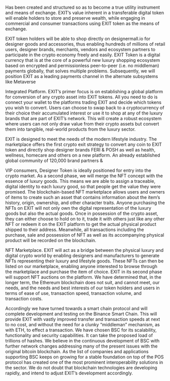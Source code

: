 Has been created and structured so as to become a
true utility instrument and means of exchange. EXIT’s value inherent
in a transferable digital token will enable holders to store and
preserve wealth, while engaging in commercial and consumer
transactions using EXIT token as the means of exchange.

EXIT token holders will be able to shop directly on designermall.io for
designer goods and accessories, thus enabling hundreds of millions
of retail users, designer brands, merchants, vendors and ecosystem
partners to participate in the crypto economy freely and easily.
EXIT Token is a digital currency that is at the
core of a powerful new luxury shopping
ecosystem based on encrypted and
permissionless peer-to-peer (i.e. no middleman)
payments globally, that solves multiple
problems. Subsequently, we will position EXIT
as a leading payments channel in the alternate
subsystems like Metaverse

Integrated Platform.
EXIT’s primer focus is on establishing a global platform for
conversion of any crypto asset into EXIT tokens. All you need to do
is connect your wallet to the platforms trading EXIT and decide
which tokens you wish to convert.
Users can choose to swap back to a cryptocurrency of their choice
their accumulated interest or use it to shop at any of the luxury
brands that are part of EXIT’s network. This will create a robust
ecosystem where users can not only draw value from their crypto
assets but convert them into tangible, real-world products from
the luxury sector.

EXIT is designed to meet the needs of the modern
lifestyle industry. The marketplace offers the first
crypto exit strategy to convert any coin to EXIT
token and directly shop designer brands FERI &
POSH as well as health, wellness, homecare and
others on a new platform. An already established
global community of 120,000 brand partners &

VIP consumers, Designer Token is ideally
positioned for entry into the crypto market.
As a second phase, we will merge the NFT concept with the essence
of luxury goods. This means we are able to assign a traceable,
digital identity to each luxury good, so that people get the value
they were promised. The blockchain-based NFT marketplace allows
users and owners of items to create such an asset that contains
information about the item’s history, origin, ownership, and other
character traits.
Anyone purchasing the NFTs on EXIT will not only own the digital
representation of the luxury goods but also the actual goods. Once
in possession of the crypto asset, they can either choose to hold
on to it, trade it with others just like any other NFT or redeem it on
the EXIT platform to get the actual physical product shipped to
their address. Meanwhile, all transactions including the purchase,
sale and possession of NFT as well as its accompanying physical
product will be recorded on the blockchain.

NFT Marketplace.
EXIT will act as a bridge between the physical luxury and digital
crypto world by enabling designers and manufacturers to generate
NFTs representing their luxury and lifestyle goods. These NFTs can
then be listed on our marketplace, enabling anyone interested to
browse through the marketplace and purchase the item of choice.
EXIT in its second phase will support NFT auctions on the platform.
We have determined that, in the longer term, the Ethereum blockchain
does not suit, and cannot meet, our needs, and the needs and best
interests of our token holders and users in terms of ease of use,
transaction speed, transaction volume, and transaction costs.

Accordingly we have turned towards a smart chain protocol and
will complete development and testing on the Binance Smart Chain.
This will provide EXIT with vastly improved transfer and transaction
speeds at next to no cost, and without the need for a clunky
“middleman” mechanism, as with ETH, to effect a transaction. We
have chosen BSC for its scalability, functionality and security
capabilities. It can take the proposed load of trillions of hashes. We
believe in the continuous development of BSC with further network
changes addressing many of the present issues with the original
bitcoin blockchain. As the list of companies and applications
supporting BSC keeps on growing for a stable foundation on top of
the POS protocol has created one of the most prominent
interoperability solutions in the sector.
We do not doubt that blockchain technologies are developing
rapidly, and intend to adjust EXIT’s development accordingly.

